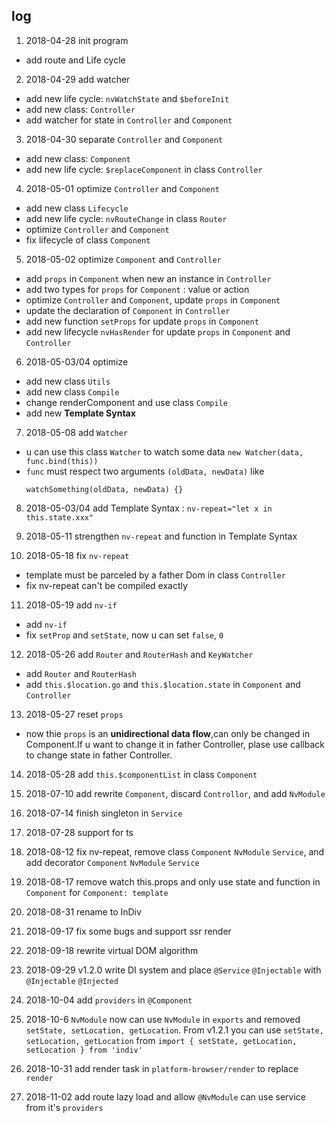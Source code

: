 ## log

1. 2018-04-28 init program
  - add route and Life cycle

2. 2018-04-29 add watcher
  - add new life cycle: `nvWatchState` and `$beforeInit`
  - add new class: `Controller`
  - add watcher for state in `Controller` and `Component`

3. 2018-04-30 separate `Controller` and `Component`
  - add new class: `Component`
  - add new life cycle: `$replaceComponent` in class `Controller`

4. 2018-05-01 optimize `Controller` and `Component`
  - add new class `Lifecycle`
  - add new life cycle: `nvRouteChange` in class `Router`
  - optimize `Controller` and `Component`
  - fix lifecycle of class `Component`

5. 2018-05-02 optimize `Component` and `Controller`
  - add `props` in `Component` when new an instance in `Controller`
  - add two types for `props` for `Component` : value or action
  - optimize `Controller` and `Component`, update `props` in `Component`
  - update the declaration of `Component` in `Controller`
  - add new function `setProps` for update `props` in `Component`
  - add new lifecycle `nvHasRender` for update `props` in `Component` and `Controller`

6. 2018-05-03/04 optimize
  - add new class `Utils`
  - add new class `Compile`
  - change renderComponent and use class `Compile`
  - add new **Template Syntax**

7. 2018-05-08 add `Watcher`
  - u can use this class `Watcher` to watch some data `new Watcher(data, func.bind(this))`
  - `func` must respect two arguments `(oldData, newData)` like
    ```
    watchSomething(oldData, newData) {}
    ```

8. 2018-05-03/04 add Template Syntax : `nv-repeat="let x in this.state.xxx"`

9. 2018-05-11 strengthen `nv-repeat` and function in Template Syntax

10. 2018-05-18 fix `nv-repeat`
  - template must be parceled by a father Dom in class `Controller`
  - fix nv-repeat can't be compiled exactly

11. 2018-05-19 add `nv-if`
  - add `nv-if`
  - fix `setProp` and `setState`, now u can set `false`, `0`

12. 2018-05-26 add `Router` and `RouterHash` and `KeyWatcher`
  - add `Router` and `RouterHash`
  - add `this.$location.go` and `this.$location.state` in `Component` and `Controller`

13. 2018-05-27 reset `props`
  - now thie `props` is an **unidirectional data flow**,can only be changed in Component.If u want to change it in father Controller, plase use callback to change state in father Controller.

14. 2018-05-28 add `this.$componentList` in class `Component`

15. 2018-07-10 add rewrite `Component`, discard `Controllor`, and add `NvModule`

16. 2018-07-14 finish singleton in `Service`

17. 2018-07-28 support for ts

18. 2018-08-12 fix nv-repeat, remove class `Component` `NvModule` `Service`, and add decorator `Component` `NvModule` `Service`

19. 2018-08-17 remove watch this.props and only use state and function in `Component` for `Component: template`

20. 2018-08-31 rename to InDiv

21. 2018-09-17 fix some bugs and support ssr render

22. 2018-09-18 rewrite virtual DOM algorithm

23. 2018-09-29 v1.2.0 write DI system and place  `@Service` `@Injectable` with `@Injectable` `@Injected`

24. 2018-10-04 add `providers` in `@Component`

25. 2018-10-6 `NvModule` now can use `NvModule` in `exports` and  removed `setState, setLocation, getLocation`. From v1.2.1 you can use `setState, setLocation, getLocation` from `import { setState, getLocation, setLocation } from 'indiv'`

26. 2018-10-31 add render task in `platform-browser/render` to replace `render`

27. 2018-11-02 add route lazy load and allow `@NvModule` can use service from it's `providers`
